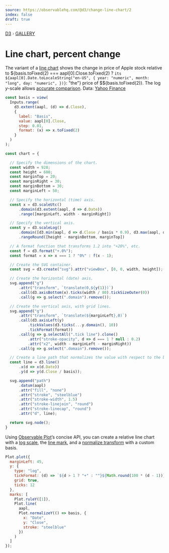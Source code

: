 ```yaml
---
source: https://observablehq.com/@d3/change-line-chart/2
index: false
draft: true
---
```


<div style="color: grey; font: 13px/25.5px var(--sans-serif); text-transform: uppercase;"><h1 style="display: none;">Line chart, percent change</h1><a href="https://d3js.org/">D3</a> › <a href="/@d3/gallery">Gallery</a></div>

# Line chart, percent change

The variant of a [line chart](/@d3/line-chart) shows the change in price of Apple stock relative to ${basis.toFixed(2) === aapl[0].Close.toFixed(2) ? `its ${aapl[0].Date.toLocaleString("en-US", {
  year: "numeric",
  month: "long",
  day: "numeric",
})}`: "the"} price of $${basis.toFixed(2)}. The log _y_-scale allows [accurate comparison](/@mbostock/methods-of-comparison-compared). Data: [Yahoo Finance](https://finance.yahoo.com/lookup)

```js
const basis = view(
  Inputs.range(
    d3.extent(aapl, (d) => d.Close),
    {
      label: "Basis",
      value: aapl[0].Close,
      step: 0.01,
      format: (x) => x.toFixed(2)
    }
  )
);
```

```js echo
const chart = {

  // Specify the dimensions of the chart.
  const width = 928;
  const height = 600;
  const marginTop = 20;
  const marginRight = 30;
  const marginBottom = 30;
  const marginLeft = 50;

  // Specify the horizontal (time) axis.
  const x = d3.scaleUtc()
      .domain(d3.extent(aapl, d => d.Date))
      .range([marginLeft, width - marginRight])

  // Specify the vertical axis.
  const y = d3.scaleLog()
      .domain([d3.min(aapl, d => d.Close / basis * 0.9), d3.max(aapl, d => d.Close / basis / 0.9)])
      .rangeRound([height - marginBottom, marginTop])

  // A format function that transforms 1.2 into "+20%", etc.
  const f = d3.format("+.0%");
  const format = x => x === 1 ? "0%" : f(x - 1);

  // Create the SVG container.
  const svg = d3.create("svg").attr("viewBox", [0, 0, width, height]);

  // Create the horizontal (date) axis.
  svg.append("g")
      .attr("transform", `translate(0,${y(1)})`)
      .call(d3.axisBottom(x).ticks(width / 80).tickSizeOuter(0))
      .call(g => g.select(".domain").remove());

  // Create the vertical axis, with grid lines.
  svg.append("g")
      .attr("transform", `translate(${marginLeft},0)`)
      .call(d3.axisLeft(y)
          .tickValues(d3.ticks(...y.domain(), 10))
          .tickFormat(format))
      .call(g => g.selectAll(".tick line").clone()
          .attr("stroke-opacity", d => d === 1 ? null : 0.2)
          .attr("x2", width - marginLeft - marginRight))
      .call(g => g.select(".domain").remove());

  // Create a line path that normalizes the value with respect to the base.
  const line = d3.line()
      .x(d => x(d.Date))
      .y(d => y(d.Close / basis));

  svg.append("path")
      .datum(aapl)
      .attr("fill", "none")
      .attr("stroke", "steelblue")
      .attr("stroke-width", 1.5)
      .attr("stroke-linejoin", "round")
      .attr("stroke-linecap", "round")
      .attr("d", line);

  return svg.node();
}
```

Using [Observable Plot](https://observablehq.com/plot/)’s concise API, you can create a relative line chart with a [log scale](https://observablehq.com/plot/features/scales#continuous-scales), the [line mark](https://observablehq.com/plot/marks/line), and a [normalize transform](/plot/transforms/normalize) with a custom basis.

```js echo
Plot.plot({
  marginLeft: 45,
  y: {
    type: "log",
    tickFormat: (d) => `${d > 1 ? "+" : ""}${Math.round(100 * (d - 1))}%`,
    grid: true,
    ticks: 12
  },
  marks: [
    Plot.ruleY([1]),
    Plot.line(
      aapl,
      Plot.normalizeY(() => basis, {
        x: "Date",
        y: "Close",
        stroke: "steelblue"
      })
    )
  ]
});
```
